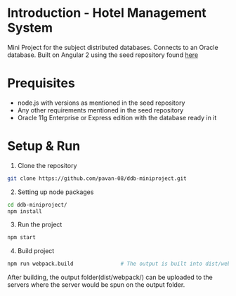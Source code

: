 # Introduction - Hotel Management System
Mini Project for the subject distributed databases. Connects to an Oracle database. Built on Angular 2 using the seed repository found [here](https://github.com/mgechev/angular-seed)

# Prequisites
 - node.js with versions as mentioned in the seed repository
 - Any other requirements mentioned in the seed repository
 - Oracle 11g Enterprise or Express edition with the database ready in it

# Setup & Run
1. Clone the repository
```bash
git clone https://github.com/pavan-08/ddb-miniproject.git
```
2. Setting up node packages
```bash
cd ddb-miniproject/
npm install
```
3. Run the project
```bash
npm start
```
4. Build project
```bash
npm run webpack.build               # The output is built into dist/webpack/
```
After building, the output folder(dist/webpack/) can be uploaded to the servers where the server would be spun on the output folder.
